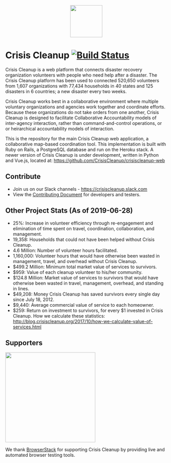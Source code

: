 <p align="center"><a href="https://www.crisiscleanup.org" target="_blank"><img width="100"src="https://www.crisiscleanup.org/assets/ccu-logo-balloons-353e457afd4f92da5df63e398a3688da.png"></a></p>

# Crisis Cleanup [![Build Status](https://circleci.com/gh/CrisisCleanup/crisiscleanup.png?style=shield)](https://circleci.com/gh/crisiscleanup/crisiscleanup)

Crisis Cleanup is a web platform that connects disaster recovery organization volunteers with people who need help after a disaster. The Crisis Cleanup platform has been used to connected 520,650 volunteers from 1,607 organizations with 77,434 households in 40 states and 125 disasters in 6 countries; a new disaster every two weeks.

Crisis Cleanup works best in a collaborative environment where multiple voluntary organizations and agencies work together and coordinate efforts. Because these organizations do not take orders from one another, Crisis Cleanup is designed to facilitate Collaborative Accountability models of inter-agency interaction, rather than command-and-control operations, or or heirarchical accountability models of interaction. 

This is the repository for the main Crisis Cleanup web application, a collaborative map-based coordination tool. This implementation is built with Ruby on Rails, a PostgreSQL database and run on the Heroku stack. A newer version of Crisis Cleanup is under development, written in Python and Vue.js, located at: https://github.com/CrisisCleanup/crisiscleanup-web

## Contribute

- Join us on our Slack channels - https://crisiscleanup.slack.com
- View the [Contributing Document](./CONTRIBUTING.md) for developers and testers.

Other Project Stats (As of 2019-06-28)
-------------

 - 25%: Increase in volunteer efficiency through re-engagement and elimination of time spent on travel, coordination, collaboration, and management.
 - 19,358: Households that could not have been helped without Crisis Cleanup.
 - 4.6 Million: Number of volunteer hours facilitated.
 - 1,160,000: Volunteer hours that would have otherwise been wasted in management, travel, and overhead without Crisis Cleanup.
 - $499.2 Million: Minimum total market value of services to survivors.
 - $959: Value of each cleanup volunteer to his/her community.
 - $124.8 Million: Market value of services to survivors that would have otherwise been wasted in travel, management, overhead, and standing in lines.
 - $49,208: Money Crisis Cleanup has saved survivors every single day since July 18, 2012.
 - $9,440: Average commercial value of service to each homeowner.
 - $259: Return on investment to survivors, for every $1 invested in Crisis Cleanup.
How we calculate these statistics: http://blog.crisiscleanup.org/2017/10/how-we-calculate-value-of-services.html

## Supporters
<img src="http://www.browserstack.com/images/layout/browserstack-logo-600x315.png" width="280"/>

We thank [BrowserStack](http://www.browserstack.com) for supporting Crisis Cleanup by providing live and automated browser testing tools.
